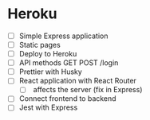Heroku 
======

* [ ] Simple Express application
* [ ] Static pages
* [ ] Deploy to Heroku
* [ ] API methods GET POST /login
* [ ] Prettier with Husky
* [ ] React application with React Router
  * [ ] <BrowserRouter /> affects the server (fix in Express)
* [ ] Connect frontend to backend
* [ ] Jest with Express
